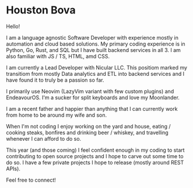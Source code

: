 # Houston Bova

Hello!

I am a language agnostic Software Developer with experience mostly in automation and cloud based solutions.
My primary coding experience is in Python, Go, Rust, and SQL but I have built backend services in all 3. 
I am also familiar with JS / TS, HTML, amd CSS.

I am currently a Lead Developer with Nicular LLC.
This positiom marked my transitiom from mostly Data analytics and ETL into backend services and I have found it to truly be a passion so far.

I primarily use Neovim (LazyVim variant with few custom plugins) and EndeavourOS.
I'm a sucker for split keyboards and love my Moonlander.

I am a recent father and happier than anything that I can currently work from home to be around my wife and son.

When I'm not coding I enjoy working on the yard and house, eating / cooking steaks, bonfires and drinking beer / whiskey, and travelling whenever I can afford to do so.

This year (and those coming) I feel confident enough in my coding to start contributing to open source projects and I hope to carve out some time to do so.
I have a few private projects I hope to release (mostly around REST APIs).

Feel free to connect!
